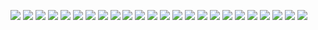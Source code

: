 ![](./001.png)
![](./002.png)
![](./003.png)
![](./004.png)
![](./005.png)
![](./006.png)
![](./007.png)
![](./008.png)
![](./010.png)
![](./011.png)
![](./012.png)
![](./013.png)
![](./014.png)
![](./015.png)
![](./016.png)
![](./017.png)
![](./018.png)
![](./019.png)
![](./020.png)
![](./021.png)
![](./022.png)
![](./023.png)
![](./024.png)
![](./025.png)